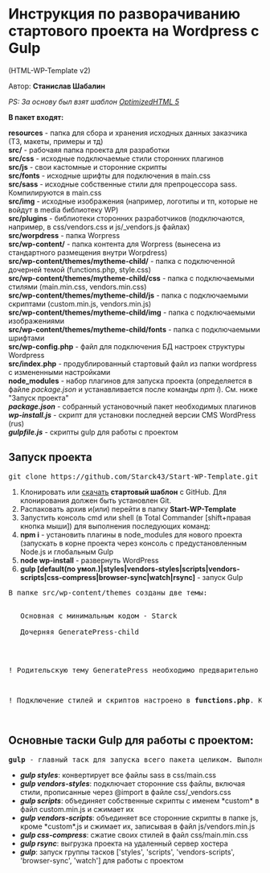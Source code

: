 <h1>Инструкция по разворачиванию стартового проекта на Wordpress с Gulp</h1>
<p>(HTML-WP-Template v2)</p>

<p>Автор: <b>Станислав Шабалин</b></p>

<p><i>PS: За основу был взят шаблон <a href="http://github.com/agragregra/oh5">OptimizedHTML 5</a></i></p>

<p><b>В пакет входят:</b> 
<div><b>resources</b> - папка для сбора и хранения исходных данных заказчика (ТЗ, макеты, примеры и тд)</div>
<div><b>src/</b> - рабочаяя папка проекта для разработки</div>
<div><b>src/css</b> - исходные подключаемые стили сторонних плагинов</div>
<div><b>src/js</b> - свои кастомные и сторонние скрипты</div>
<div><b>src/fonts</b> - исходные шрифты для подключения в main.css</div>
<div><b>src/sass</b> - исходные собственные стили для препроцессора sass. Компилируются в main.css</div>
<div><b>src/img</b> - исходные изображения (например, логотипы и тп, которые не войдут в media библиотеку WP)</div>
<div><b>src/plugins</b> - библиотеки сторонних разработчиков (подключаются, например, в css/vendors.css и js/_vendors.js файлах)</div>
<div><b>src/worpdress</b> - папка Worpress</div>
<div><b>src/wp-content/</b> - папка контента для Worpress (вынесена из стандартного размещения внутри Worpdress)</div>
<div><b>src/wp-content/themes/mytheme-child/</b> - папка с подключенной дочерней темой (functions.php, style.css)</div>
<div><b>src/wp-content/themes/mytheme-child/css</b> - папка с подключаемыми стилями (main.min.css, vendors.min.css)</div>
<div><b>src/wp-content/themes/mytheme-child/js</b> - папка с подключаемыми скриптами (custom.min.js, vendors.min.js)</div>
<div><b>src/wp-content/themes/mytheme-child/img</b> - папка с подключаемыми изображениями</div>
<div><b>src/wp-content/themes/mytheme-child/fonts</b> - папка с подключаемыми шрифтами</div>
<div><b>src/wp-config.php</b> - файл для подключения БД настроек структуры Wordpress</div>
<div><b>src/index.php</b> - продублированный стартовый файл из папки wordpress с измененными настройками</div>
<div><b>node_modules</b> - набор плагинов для запуска проекта (определяется в файле <i>package.json</i> и устанавливается после команды <i>npm i</i>). См. ниже "Запуск проекта"</div>
<div><b><i>package.json</i></b> - собранный установочный пакет необходимых плагинов</div>
<div><b><i>wp-install.js</i></b> - скрипт для установки последней версии CMS WordPress (rus)</div>
<div><b><i>gulpfile.js</i></b> - скрипты gulp для работы с проектом</li>
</p>

<h2>Запуск проекта</h2>

<pre>git clone https://github.com/Starck43/Start-WP-Template.git</pre>

<ol>
	<li>Клонировать или <a href="https://github.com/Starck43/Start-WP-Template/archive/master.zip">скачать</a> <b>стартовый шаблон</b> с GitHub. Для клонирования должен быть установлен Git.</li>
	<li>Распаковать архив и(или) перейти в папку <b>Start-WP-Template</b></li>
	<li>Запустить консоль cmd или shell (в Total Commander [shift+правая кнопка мыши]) для выполнения последующих команд:</li>
	<li><b>npm i</b> - установить плагины в node_modules для нового проекта (запускать в корне проекта через консоль с предустановленным Node.js и глобальным Gulp</li>
	<li><b>node wp-install</b> - развернуть WordPress</li>
	<li><b>gulp [default(по умол.)|styles|vendors-styles|scripts|vendors-scripts|css-compress|browser-sync|watch|rsync]</b> - запуск Gulp</li>
</ol>

<pre>В папке src/wp-content/themes созданы две темы: 
<ul>
<div>Основная с минимальным кодом - Starck</div>
<div>Дочерняя GeneratePress-child</div>
</ul>
<p>! Родительскую тему GeneratePress необходимо предварительно установить, чтобы заработала дочерняя.</p>
<p>! Подключение стилей и скриптов настроено в <b>functions.php</b>. Кастомные файлы располагаются во вложенных в тему соответствующих папках.</p>
</pre>

<h2>Основные таски Gulp для работы с проектом:</h2>

<pre><b>gulp</b> - главный таск для запуска всего пакета целиком. Выполняется через командную консоль</pre>

<ul>
	<li><b title="gulp styles"><em>gulp styles</em></b>: конвертирует все файлы sass в css/main.css</li>
	<li><b title="gulp vendors-styles"><em>gulp vendors-styles</em></b>: подключает сторонние css файлы, включая стили, прописанные через @import в файле css/_vendors.css</li>
	<li><b title="gulp scripts"><em>gulp scripts</em></b>: объединяет собственные скрипты c именем *custom* в файл custom.min.js и сжимает их</li>
	<li><b title="gulp vendors-scripts"><em>gulp vendors-scripts</em></b>: объединяет все сторонние скрипты в папке js, кроме *custom*.js и сжимает их, записывая в файл js/vendors.min.js</li>
	<li><b title="gulp css-compress"><em>gulp css-compress</em></b>: сжатие своих стилей в файл css/main.min.css</li>
	<li><b title="gulp rsync"><em>gulp rsync</em></b>: выгрузка проекта на удаленный сервер хостера</li>
	<li><b title="gulp [default]"><em>gulp</em></b>: запуск группы тасков ['styles', 'scripts', 'vendors-scripts', 'browser-sync', 'watch'] для работы с проектом</li>
</ul>
